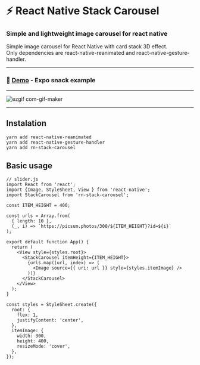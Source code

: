 # :zap: React Native Stack Carousel

### Simple and lightweight image carousel for react native

Simple image carousel for React Native with card stack 3D effect.  
Only dependencies are react-native-reanimated and react-native-gesture-handler.

---

### 🚀 [Demo](https://snack.expo.dev/@ivbrajkovic/rn-stack-slider) - Expo snack example

---

![ezgif com-gif-maker](https://user-images.githubusercontent.com/44271953/158834461-28b1fe03-6d2f-47f8-ab5d-9427cdfc46d3.gif)

---

## Instalation 

```JS
yarn add react-native-reanimated
yarn add react-native-gesture-handler
yarn add rn-stack-carousel
```

## Basic usage

```JS
// slider.js
import React from 'react';
import {Image, StyleSheet, View } from 'react-native';
import StackCarousel from 'rn-stack-carousel';

const ITEM_HEIGHT = 400;

const urls = Array.from(
  { length: 10 },
  (_, i) => `https://picsum.photos/300/${ITEM_HEIGHT}?id=${i}`
);

export default function App() {
  return (
    <View style={styles.root}>
      <StackCarousel itemHeight={ITEM_HEIGHT}>
        {urls.map((url, index) => (
          <Image source={{ uri: url }} style={styles.itemImage} />
        ))}
      </StackCarousel>
    </View>
  );
}

const styles = StyleSheet.create({
  root: {
    flex: 1,
    justifyContent: 'center',
  },
  itemImage: {
    width: 300,
    height: 400,
    resizeMode: 'cover',
  },
});
```

